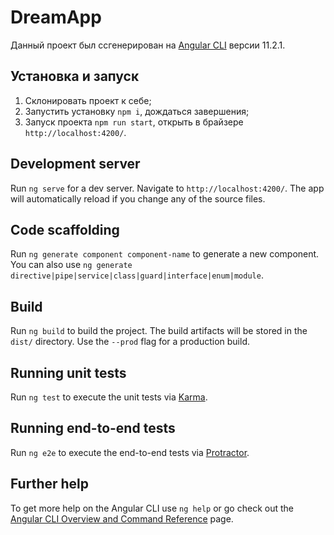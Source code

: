 # DreamApp

Данный проект был ссгенерирован на [Angular CLI](https://github.com/angular/angular-cli) версии 11.2.1.

## Установка и запуск
1. Склонировать проект к себе;
2. Запустить установку `npm i`, дождаться завершения;
3. Запуск проекта `npm run start`, открыть в брайзере `http://localhost:4200/`.

## Development server

Run `ng serve` for a dev server. Navigate to `http://localhost:4200/`. The app will automatically reload if you change any of the source files.

## Code scaffolding

Run `ng generate component component-name` to generate a new component. You can also use `ng generate directive|pipe|service|class|guard|interface|enum|module`.

## Build

Run `ng build` to build the project. The build artifacts will be stored in the `dist/` directory. Use the `--prod` flag for a production build.

## Running unit tests

Run `ng test` to execute the unit tests via [Karma](https://karma-runner.github.io).

## Running end-to-end tests

Run `ng e2e` to execute the end-to-end tests via [Protractor](http://www.protractortest.org/).

## Further help

To get more help on the Angular CLI use `ng help` or go check out the [Angular CLI Overview and Command Reference](https://angular.io/cli) page.
